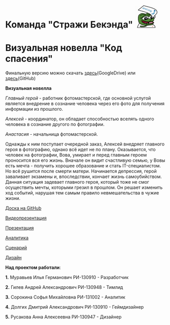 # Команда "Стражи Бекэнда" <img src="https://github.com/imimorgo5/Files/blob/main/pepega_2.gif" height="70" />
# Визуальная новелла "Код спасения"

Финальную версию можно скачать [здесь](https://drive.google.com/drive/folders/1JNGV9EgMkSEoBI4joK9WhpqML1qh-_-P?usp=sharing)(GoogleDrive) или [здесь](https://github.com/imimorgo5/GuardsOfTheBackend/releases)(GitHub)

__Визуальная новелла__

_Главный герой_ - работник фотомастерской, где основной услугой является внедрение в сознание человека через его фото для получения информации из прошлого.

_Алексей_ - координатор, он обладает способностью вселять одного человека в сознание другого по фотографии.

_Анастасия_ - начальница фотомастерской.

Однажды к ним поступает очередной заказ, Алексей внедряет главного героя в фотографию, однако всё идет не по плану. Оказывается, что человек на фотографии, Вова, умирает и перед главным героем проносится вся его жизнь. Вначале он видит счастливую семью, у Вовы есть мечта - получить хорошее образование и стать IT-специалистом. Но всё рушится после смерти матери. Начинается депрессия, герой заваливает экзамены и, впоследствии, кончает жизнь самоубийством. Данная ситуация задевает главного героя, который тоже не смог осуществить мечты, которыми грезил в прошлом. Он решает изменить ход событий, нарушая тем самым правило невмешательства в чужие жизни.

[Доска на GitHub](https://github.com/users/sam7ra1/projects/4/views/1)

[Видеопрезентация](https://drive.google.com/drive/folders/10LdeOZ3dQ4T_ixoNTJfNACqEQItVsmOu?usp=sharing)

[Презентация](https://drive.google.com/drive/folders/1XaCSca9aIjJJ2Cn7_n_HqsTNHCOkOUos?usp=sharing)

[Аналитика](https://drive.google.com/drive/folders/1Y9NApAJ4zFXNCyGxu4F4ny03XhhesL4N?usp=sharing)

[Сценарий](https://drive.google.com/drive/folders/1H9QGdSgIqMO3ss4E4jYu1DICSGgxfIFS?usp=sharing)

[Дизайн](https://drive.google.com/drive/folders/1hxmdBs0s-EjT2VwvdsC93woh54aRtzWR?usp=sharing)

__Над проектом работали__:

__1.__ Муравьев Илья Германович РИ-130910 - Разработчик

__2.__ Гилев Андрей Александрович РИ-130948 - Тимлид

__3.__ Сорокина Софья Михайловна РИ-131002 - Аналитик

__4.__ Долгих Дмитрий Александрович РИ-130910 - Геймдизайнер

__5.__ Русакова Анна Алексеевна РИ-130947 - Дизайнер
